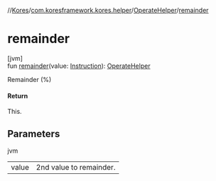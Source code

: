 //[Kores](../../../index.md)/[com.koresframework.kores.helper](../index.md)/[OperateHelper](index.md)/[remainder](remainder.md)

# remainder

[jvm]\
fun [remainder](remainder.md)(value: [Instruction](../../com.koresframework.kores/-instruction/index.md)): [OperateHelper](index.md)

Remainder (%)

#### Return

This.

## Parameters

jvm

| | |
|---|---|
| value | 2nd value to remainder. |

